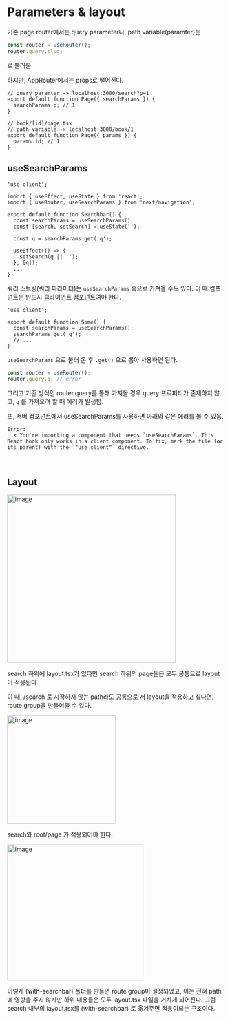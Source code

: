 # Parameters & layout

기존 page router에서는 query parameter나, path variable(paramter)는

```js
const router = useRouter();
router.query.slug;
```

로 불러옴.

하지만, AppRouter에서는 props로 떨어진다.

```tsx
// query paramter -> localhost:3000/search?p=1
export default function Page({ searchParams }) {
  searchParams.p; // 1
}

// book/[id]/page.tsx
// path variable -> localhost:3000/book/1
export default function Page({ params }) {
  params.id; // 1
}
```

## useSearchParams

```tsx
'use client';

import { useEffect, useState } from 'react';
import { useRouter, useSearchParams } from 'next/navigation';

export default function Searchbar() {
  const searchParams = useSearchParams();
  const [search, setSearch] = useState('');

  const q = searchParams.get('q');

  useEffect(() => {
    setSearch(q || '');
  }, [q]);
  ...
}
```

쿼리 스트링(쿼리 파라미터)는 `useSearchParams` 훅으로 가져올 수도 있다. 이 때 컴포넌트는 반드시 클라이언트 컴포넌트여야 한다.

```tsx
'use client';

export default function Some() {
  const searchParams = useSearchParams();
  searchParams.get('q');
  // ...
}
```

`useSearchParams` 으로 불러 온 후 `.get()` 으로 뽑아 사용하면 된다.

```js
const router = useRouter();
router.query.q; // error
```

그리고 기존 방식인 router.query를 통해 가져올 경우 query 프로퍼티가 존재하지 않고, `q` 를 가져오려 할 때 에러가 발생함.

또, 서버 컴포넌트에서 useSearchParams를 사용하면 아래와 같은 에러를 볼 수 있음.

```
Error: 
  × You're importing a component that needs `useSearchParams`. This React hook only works in a client component. To fix, mark the file (or its parent) with the `"use client"` directive.
```

<br/>

## Layout

<img width="391" alt="image" src="https://github.com/user-attachments/assets/5e34f03e-5d7f-4919-81fd-2e0b51e1f7a8">

search 하위에 layout.tsx가 있다면 search 하위의 page들은 모두 공통으로 layout이 적용된다.

이 때, /search 로 시작하지 않는 path라도 공통으로 저 layout을 적용하고 싶다면, route group을 만들어줄 수 있다.

<img width="252" alt="image" src="https://github.com/user-attachments/assets/86e5ddcb-b471-48a9-839c-fd944635ba34">

search와 root/page 가 적용되어야 한다.

<img width="316" alt="image" src="https://github.com/user-attachments/assets/c951e65d-be95-4adc-8951-874c4da5ddc8">

이렇게 (with-searchbar) 폴더를 만들면 route group이 설정되었고, 이는 전혀 path에 영향을 주지 않지만 하위 내용들은 모두 layout.tsx 파일을 거치게 되어진다. 그럼 search 내부의 layout.tsx를 (with-searchbar) 로 옮겨주면 적용이되는 구조이다.
